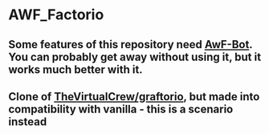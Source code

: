 # AWF_Factorio
## Some features of this repository need [AwF-Bot](https://github.com/James-Hackett/AwF-Bot/). You can probably get away without using it, but it works much better with it.
## Clone of [TheVirtualCrew/graftorio](https://github.com/TheVirtualCrew/graftorio), but made into compatibility with vanilla - this is a scenario instead

